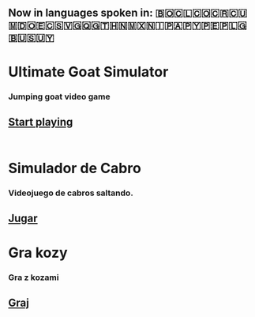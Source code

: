 ## Now in languages spoken in: 🇧🇴🇨🇱🇨🇴🇨🇷🇨🇺🇲🇩🇴🇪🇨🇸🇻🇬🇶🇬🇹🇭🇳🇲🇽🇳🇮🇵🇦🇵🇾🇵🇪🇵🇱🇬🇧🇺🇸🇺🇾
# Ultimate Goat Simulator
### Jumping goat video game
<a href="https://lb123658.github.io/goat/about" target="_blank">Start playing</a><br><br>
---
# Simulador de Cabro
### Videojuego de cabros saltando.
<a href="https://lb123658.github.io/goat/about" target="_blank">Jugar</a><br>
---
# Gra kozy
### Gra z kozami
<a href="https://lb123658.github.io/goat/about" target="_blank">Graj</a><br>
---
